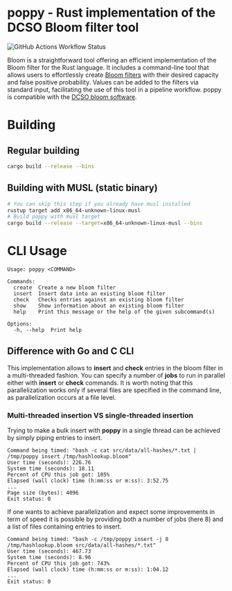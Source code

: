 # poppy - Rust implementation of the DCSO Bloom filter tool

![GitHub Actions Workflow Status](https://img.shields.io/github/actions/workflow/status/hashlookup/poppy/rust.yml?style=for-the-badge)

Bloom is a straightforward tool offering an efficient implementation of the Bloom filter for the Rust language. It includes a command-line tool that allows users
to effortlessly create [Bloom filters](https://en.wikipedia.org/wiki/Bloom_filter) with their desired capacity and false positive probability.
Values can be added to the filters via standard input, facilitating the use of this tool in a pipeline workflow. poppy is compatible with the [DCSO bloom software](https://github.com/DCSO/bloom).

# Building

## Regular building

```bash
cargo build --release --bins
```

## Building with MUSL (static binary)

```bash
# You can skip this step if you already have musl installed
rustup target add x86_64-unknown-linux-musl
# Build poppy with musl target
cargo build --release --target=x86_64-unknown-linux-musl --bins
```

# CLI Usage

```
Usage: poppy <COMMAND>

Commands:
  create  Create a new bloom filter
  insert  Insert data into an existing bloom filter
  check   Checks entries against an existing bloom filter
  show    Show information about an existing bloom filter
  help    Print this message or the help of the given subcommand(s)

Options:
  -h, --help  Print help
```

## Difference with Go and C CLI

This implementation allows to **insert** and **check** entries in the bloom
filter in a multi-threaded fashion. You can specify a number of **jobs** to run
in parallel either with **insert** or **check** commands. It is worth noting that
this parallelization works only if several files are specified in the command line,
as parallelization occurs at a file level.

### Multi-threaded insertion VS single-threaded insertion

Trying to make a bulk insert with **poppy** in a single thread can be achieved by simply
piping entries to insert.

```
Command being timed: "bash -c cat src/data/all-hashes/*.txt | /tmp/poppy insert /tmp/hashlookup.bloom"
User time (seconds): 226.76
System time (seconds): 18.11
Percent of CPU this job got: 105%
Elapsed (wall clock) time (h:mm:ss or m:ss): 3:52.75
...
Page size (bytes): 4096
Exit status: 0
```

If one wants to achieve parallelization and expect some improvements in term of speed it is possible by providing
both a number of jobs (here 8) and a list of files containing entries to insert.
```
Command being timed: "bash -c /tmp/poppy insert -j 8 /tmp/hashlookup.bloom src/data/all-hashes/*.txt"
User time (seconds): 467.73
System time (seconds): 8.96
Percent of CPU this job got: 743%
Elapsed (wall clock) time (h:mm:ss or m:ss): 1:04.12
...
Exit status: 0
```


